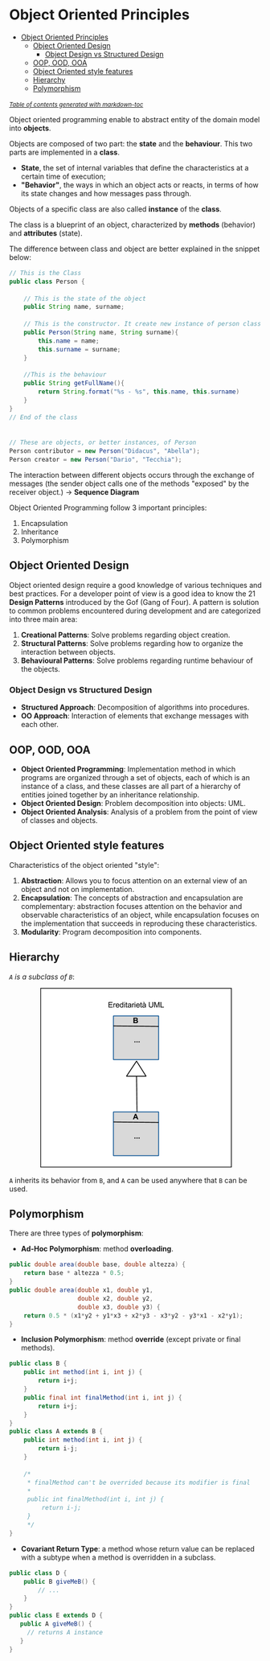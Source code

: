 # Object Oriented Principles

- [Object Oriented Principles](#object-oriented-principles)
  * [Object Oriented Design](#object-oriented-design)
    + [Object Design vs Structured Design](#object-design-vs-structured-design)
  * [OOP, OOD, OOA](#oop--ood--ooa)
  * [Object Oriented style features](#object-oriented-style-features)
  * [Hierarchy](#hierarchy)
  * [Polymorphism](#polymorphism)

<small><i><a href='http://ecotrust-canada.github.io/markdown-toc/'>Table of contents generated with markdown-toc</a></i></small>


Object oriented programming enable to abstract entity of the domain model into __objects__.

Objects are composed of two part: the __state__ and the __behaviour__. This two parts are implemented in a __class__. 

- __State__, the set of internal variables that define the characteristics at a certain time of execution;
- __"Behavior"__, the ways in which an object acts or reacts, in terms of how its state changes and how messages pass through.

Objects of a specific class are also called __instance__ of the __class__. 

The class is a blueprint of an object, characterized by __methods__ (behavior) and __attributes__ (state).

The difference between class and object are better explained in the snippet below:

```java
// This is the Class
public class Person {
	
	// This is the state of the object
	public String name, surname;
	
	// This is the constructor. It create new instance of person class
	public Person(String name, String surname){
		this.name = name;
		this.surname = surname;
	}

	//This is the behaviour
	public String getFullName(){
		return String.format("%s - %s", this.name, this.surname)
	}
}
// End of the class


// These are objects, or better instances, of Person
Person contributor = new Person("Didacus", "Abella");
Person creator = new Person("Dario", "Tecchia");
```

The interaction between different objects occurs through the exchange of messages (the sender object calls one of the methods "exposed" by the receiver object.) -> __Sequence Diagram__

Object Oriented Programming follow 3 important principles:
1. Encapsulation
2. Inheritance
3. Polymorphism

## Object Oriented Design
Object oriented design require a good knowledge of various techniques and best practices. For a developer point of view is a good idea to know the 21  __Design Patterns__ introduced by the Gof (Gang of Four). A pattern is solution to common problems encountered during development and are categorized into three main area:

1. __Creational Patterns__: Solve problems regarding object creation.
2. __Structural Patterns__: Solve problems regarding how to organize the interaction between objects.
3. __Behavioural Patterns__: Solve problems regarding runtime behaviour of the objects.

### Object Design vs Structured Design
- __Structured Approach__: Decomposition of algorithms into procedures.
- __OO Approach__: Interaction of elements that exchange messages with each other.

## OOP, OOD, OOA
- __Object Oriented Programming__: Implementation method in which programs are organized through a set of objects, each of which is an instance of a class, and these classes are all part of a hierarchy of entities joined together by an inheritance relationship.
- __Object Oriented Design__: Problem decomposition into objects: UML.
- __Object Oriented Analysis__: Analysis of a problem from the point of view of classes and objects.

## Object Oriented style features
Characteristics of the object oriented "style":
1. __Abstraction__: Allows you to focus attention on an external view of an object and not on implementation.
2. __Encapsulation__: The concepts of abstraction and encapsulation are complementary: abstraction focuses attention on the behavior and observable characteristics of an object, while encapsulation focuses on the implementation that succeeds in reproducing these characteristics.
4. __Modularity__: Program decomposition into components.

## Hierarchy
_`A` is a subclass of `B`_:

<center>

![A is a subclass of B](assets/oo_principles/hierarchy.webp "A is a subclass of B")

</center>

`A` inherits its behavior from `B`, and `A` can be used anywhere that `B` can be used.

## Polymorphism
There are three types of __polymorphism__:
- __Ad-Hoc Polymorphism__: method __overloading__.
```java
public double area(double base, double altezza) {
	return base * altezza * 0.5;
}
public double area(double x1, double y1,
                   double x2, double y2,
                   double x3, double y3) {
	return 0.5 * (x1*y2 + y1*x3 + x2*y3 - x3*y2 - y3*x1 - x2*y1);
}
```
- __Inclusion Polymorphism__: method __override__ (except private or final methods).
```java
public class B {
	public int method(int i, int j) {
		return i+j;
    }
	public final int finalMethod(int i, int j) {
		return i+j;
	}
}
public class A extends B {
	public int method(int i, int j) {
		return i-j;
	}
	
	/*
	 * finalMethod can't be overrided because its modifier is final 
	 *
	 public int finalMethod(int i, int j) {
	 	 return i-j;
	 }
	 */
}
```
- __Covariant Return Type__: a method whose return value can be replaced with a subtype when a method is overridden in a subclass.
```java
public class D {
	public B giveMeB() {
		// ...
	}
}
public class E extends D {
   public A giveMeB() {
     // returns A instance
   }
}
```